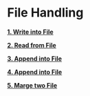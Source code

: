 
# File Handling

**[1. Write into File](1_write_into_file/1_write_into_file.cpp)**

**[2. Read from File](2_read_from_file/2_read_from_file.cpp)**

**[3. Append into File](3_even_odd_split/3_even_odd_split.cpp)**

**[4. Append into File](4_Append_into_file/4_append_into_file.cpp)**

**[5. Marge two File](5_Marge_two_file/5_Marge_two_file.cpp)**